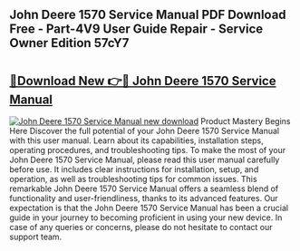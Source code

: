 ## John Deere 1570 Service Manual PDF Download Free - Part-4V9 User Guide Repair - Service Owner Edition 57cY7

# <h2><a href="http://bc88102.oget.top/?id=John+Deere+1570+Service+Manual">🔗Download New 👉🔴 John Deere 1570 Service Manual</a></h2>

[![John Deere 1570 Service Manual new download](https://i.imgur.com/5g1atiW.png)](http://bc88102.oget.top/?id=John+Deere+1570+Service+Manual)
Product Mastery Begins Here Discover the full potential of your John Deere 1570 Service Manual with this user manual. Learn about its capabilities, installation steps, operating procedures, and troubleshooting tips. To make the most of your John Deere 1570 Service Manual, please read this user manual carefully before use. It includes clear instructions for installation, setup, and operation, as well as troubleshooting tips for common issues. This remarkable John Deere 1570 Service Manual offers a seamless blend of functionality and user-friendliness, thanks to its advanced features. Our expectation is that the John Deere 1570 Service Manual has been a crucial guide in your journey to becoming proficient in using your new device. In case of any queries or concerns, please do not hesitate to contact our support team.
